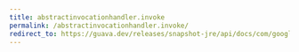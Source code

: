 ```yaml
---
title: abstractinvocationhandler.invoke
permalink: /abstractinvocationhandler.invoke/
redirect_to: https://guava.dev/releases/snapshot-jre/api/docs/com/google/common/reflect/AbstractInvocationHandler.html#invoke-java.lang.Object-java.lang.reflect.Method-java.lang.Object:A-
---
```

